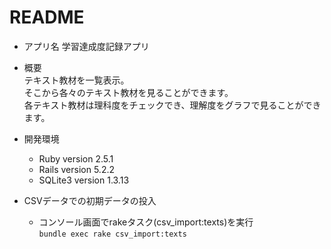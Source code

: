 # README
- アプリ名
  学習達成度記録アプリ
- 概要  
  テキスト教材を一覧表示。  
  そこから各々のテキスト教材を見ることができます。  
  各テキスト教材は理科度をチェックでき、理解度をグラフで見ることができます。

- 開発環境
  - Ruby version  2.5.1
  - Rails version  5.2.2
  - SQLite3 version 1.3.13

- CSVデータでの初期データの投入
  - コンソール画面でrakeタスク(csv_import:texts)を実行  
    ```bundle exec rake csv_import:texts```
